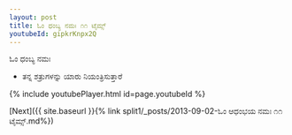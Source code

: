 ```yaml
---
layout: post
title: ಓಂ ಧಂಬ್ಯ ನಮಃ ೧೧ ಟೈಮ್ಸ್
youtubeId: gipkrKnpx2Q
---
```

 
 
 ಓಂ ಧಂಬ್ಯ ನಮಃ  
 
 -  ತನ್ನ ಶತ್ರುಗಳನ್ನು ಯಾರು ನಿಯಂತ್ರಿಸುತ್ತಾರೆ 
 
  
 
  
 
 
 
 
 
 


{% include youtubePlayer.html id=page.youtubeId %}
 
[Next]({{ site.baseurl }}{% link  split1/_posts/2013-09-02-ಓಂ  ಆಧಂಭಯ  ನಮಃ ೧೧ ಟೈಮ್ಸ್.md%})
 
